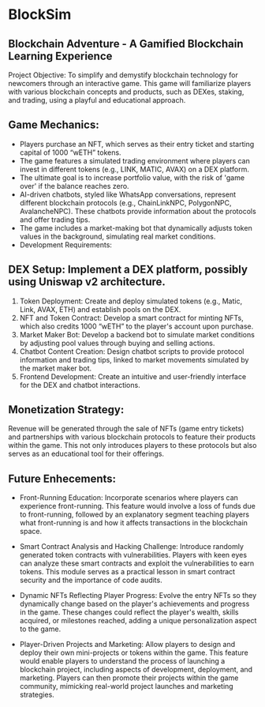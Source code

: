 # BlockSim

## Blockchain Adventure - A Gamified Blockchain Learning Experience

Project Objective: To simplify and demystify blockchain technology for newcomers through an interactive game. This game will familiarize players with various blockchain concepts and products, such as DEXes, staking, and trading, using a playful and educational approach.

## Game Mechanics:

- Players purchase an NFT, which serves as their entry ticket and starting capital of 1000 “wETH” tokens.
- The game features a simulated trading environment where players can invest in different tokens (e.g., LINK, MATIC, AVAX) on a DEX platform.
- The ultimate goal is to increase portfolio value, with the risk of 'game over' if the balance reaches zero.
- AI-driven chatbots, styled like WhatsApp conversations, represent different blockchain protocols (e.g., ChainLinkNPC, PolygonNPC, AvalancheNPC). These chatbots provide information about the protocols and offer trading tips.
- The game includes a market-making bot that dynamically adjusts token values in the background, simulating real market conditions.
- Development Requirements:

## DEX Setup: Implement a DEX platform, possibly using Uniswap v2 architecture.
1. Token Deployment: Create and deploy simulated tokens (e.g., Matic, Link, AVAX, ETH) and establish pools on the DEX.
2. NFT and Token Contract: Develop a smart contract for minting NFTs, which also credits 1000 “wETH” to the player's account upon purchase.
3. Market Maker Bot: Develop a backend bot to simulate market conditions by adjusting pool values through buying and selling actions.
4. Chatbot Content Creation: Design chatbot scripts to provide protocol information and trading tips, linked to market movements simulated by the market maker bot.
5. Frontend Development: Create an intuitive and user-friendly interface for the DEX and chatbot interactions.

## Monetization Strategy: 
Revenue will be generated through the sale of NFTs (game entry tickets) and partnerships with various blockchain protocols to feature their products within the game. This not only introduces players to these protocols but also serves as an educational tool for their offerings.

## Future Enhecements:

- Front-Running Education: Incorporate scenarios where players can experience front-running. This feature would involve a loss of funds due to front-running, followed by an explanatory segment teaching players what front-running is and how it affects transactions in the blockchain space.

- Smart Contract Analysis and Hacking Challenge: Introduce randomly generated token contracts with vulnerabilities. Players with keen eyes can analyze these smart contracts and exploit the vulnerabilities to earn tokens. This module serves as a practical lesson in smart contract security and the importance of code audits.

- Dynamic NFTs Reflecting Player Progress: Evolve the entry NFTs so they dynamically change based on the player's achievements and progress in the game. These changes could reflect the player's wealth, skills acquired, or milestones reached, adding a unique personalization aspect to the game.

- Player-Driven Projects and Marketing: Allow players to design and deploy their own mini-projects or tokens within the game. This feature would enable players to understand the process of launching a blockchain project, including aspects of development, deployment, and marketing. Players can then promote their projects within the game community, mimicking real-world project launches and marketing strategies.

